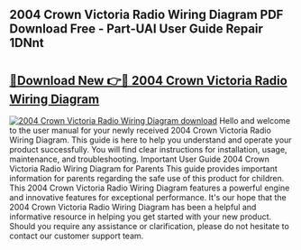 ## 2004 Crown Victoria Radio Wiring Diagram PDF Download Free - Part-UAI User Guide Repair 1DNnt

# <h2><a href="http://dft53r.blite.top/?on=2004+Crown+Victoria+Radio+Wiring+Diagram">🔗Download New 👉🔴 2004 Crown Victoria Radio Wiring Diagram</a></h2>

[![2004 Crown Victoria Radio Wiring Diagram download](https://i.imgur.com/lujVjoI.png)](http://dft53r.blite.top/?on=2004+Crown+Victoria+Radio+Wiring+Diagram)
Hello and welcome to the user manual for your newly received 2004 Crown Victoria Radio Wiring Diagram. This guide is here to help you understand and operate your product successfully. You will find clear instructions for installation, usage, maintenance, and troubleshooting. Important User Guide 2004 Crown Victoria Radio Wiring Diagram for Parents This guide provides important information for parents regarding the safe use of this product for children. This 2004 Crown Victoria Radio Wiring Diagram features a powerful engine and innovative features for exceptional performance. It's our hope that the 2004 Crown Victoria Radio Wiring Diagram has been a helpful and informative resource in helping you get started with your new product. Should you require any assistance or clarification, please do not hesitate to contact our customer support team.
